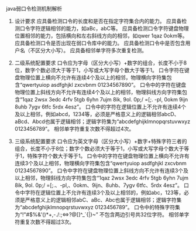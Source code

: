 java弱口令检测机制解析

1. 设计要求
   应具备检测口令的长度和是否在指定字符集合内的能力。
   应具备检测口令字符逻辑相邻的能力，如aBc，abC等。
   应具备检测口令字符键盘物理位置相邻的能力，包括横向和左右斜线方向的相邻，如qwer 1qaz 0okm等。
   应具备检测口令是否出现在弱口令库中的能力。
   应具备检测口令中是否包含用户名（不区分大小写）。
   应具备相邻单字符多次重复检测。

2. 二级系统配置要求
   口令应为字母（区分大小写）+数字的组合，长度不小于8位，数字个数必须大于等于1，小写或大写字母个数大于等于1。
   口令字符在键盘物理位置上横向不允许有连续4个及以上的相邻，物理横向字符集包含“qwertyuiop asdfghjkl zxcvbnm 01234567890”。
   口令中的字符在键盘物理位置上斜线方向不允许有连续4个及以上的相邻，物理斜线方向字符集包含“1qaz 2wsx 3edc 4rfv 5tgb 6yhn 7ujm 8ik, 9ol. 0p;/ =[;. -pl, 0okm 9ijn 8uhb 7ygv 6tfc 5rdx 4esz”。
   口令中的字符在逻辑位置上不允许有连续4个及以上相邻，例如abcd，1234等，必须是严格意义上的逻辑相邻abcD、aBcd、Abcd也属于逻辑相邻；逻辑字符集为“abcdefghijklmnopqrstuvwxyz 0123456789”。
   相邻单字符重复次数不得超过4次。

3. 三级系统配置要求
   口令应为英文字母（区分大小写）+数字+特殊字符三者的组合，长度不小于8位；数字个数必须大于等于1，小写或大写字母个数大于等于1，特殊字符个数大于等于1。
   口令中的字符在键盘物理位置上横向不允许有连续3个及以上相邻，物理横向字符集包含“qwertyuiop asdfghjkl zxcvbnm 01234567890”。
   口令中字符在键盘物理位置上斜线方向不允许有连续3个及以上相邻，物理斜线方向字符集包含“1qaz 2wsx 3edc 4rfv 5tgb 6yhn 7ujm 8ik, 9ol. 0p;/ =[;.、-pl,、0okm、9ijn、8uhb、7ygv 6tfc、5rdx 4esz”。
   口令中字符在逻辑位置上不允许有连续3个及以上相邻的，例如abc，123等，必须是严格意义上的逻辑相邻abC、aBc、Abc也属于逻辑相邻；逻辑字符集为“abcdefghijklmnopqrstuvwxyz 0123456789”。
   口令中的特殊字符集为“!"#$%&'()*+,-./:;<=>?@[\]^_`{|}~” 不包含两边引号共32位字符。
   相邻单字符重复次数不得超过3次。

